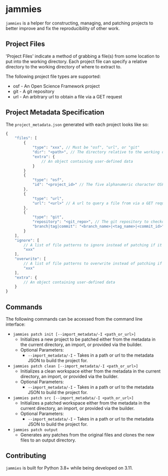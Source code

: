 # jammies

`jammies` is a helper for constructing, managing, and patching projects to better improve and fix the reproducibility of other work.

## Project Files

'Project Files' indicate a method of grabbing a file(s) from some location to put into the working directory. Each project file can specify a relative directory to the working directory of where to extract to.

The following project file types are supported:

* osf - An Open Science Framework project
* git - A git repository
* url - An arbitrary url to obtain a file via a GET request

## Project Metadata Specification

The `project_metadata.json` generated with each project looks like so:

```js
{
    "files": [
        {
            "type": "xxx", // Must be "osf", "url", or "git"
            "dir": "<path>", // The directory relative to the working directory to put the file in (default: the working directory)
            "extra": {
                // An object containing user-defined data
            }
        }
        {
            "type": "osf",
            "id": "<project_id>" // The five alphanumeric character OSF project identifier 
        },
        {
            "type": "url",
            "url": "<url>" // A url to query a file from via a GET request
        },
        {
            "type": "git",
            "repository": "<git_repo>", // The git repository to checkout
            "branch|tag|commit": "<branch_name>|<tag_name>|<commit_id>" // The location to checkout to (default: the default branch when cloning the repository)
        }
    ],
    "ignore": [
        // A list of file patterns to ignore instead of patching if it exists.
        "xxx"
    ],
    "overwrite": [
        // A list of file patterns to overwrite instead of patching if it exists.
        "xxx"
    ],
    "extra": {
        // An object containing user-defined data
    }
}
```

## Commands

The following commands can be accessed from the command line interface:

* `jammies patch init [--import_metadata/-I <path_or_url>]`
    * Initializes a new project to be patched either from the metadata in the current directory, an import, or provided via the builder.
    * Optional Parameters:
        * `--import_metadata/-I` - Takes in a path or url to the metadata JSON to build the project for.
* `jammies patch clean [--import_metadata/-I <path_or_url>]`
    * Initializes a clean workspace either from the metadata in the current directory, an import, or provided via the builder.
    * Optional Parameters:
        * `--import_metadata/-I` - Takes in a path or url to the metadata JSON to build the project for.
* `jammies patch src [--import_metadata/-I <path_or_url>]`
    * Initializes a patched workspace either from the metadata in the current directory, an import, or provided via the builder.
    * Optional Parameters:
        * `--import_metadata/-I` - Takes in a path or url to the metadata JSON to build the project for.
* `jammies patch output`
    * Generates any patches from the original files and clones the new files to an output directory.

## Contributing

`jammies` is built for Python 3.8+ while being developed on 3.11.
